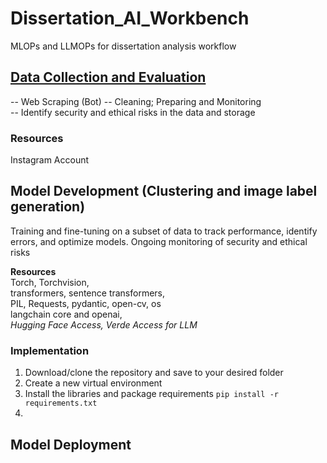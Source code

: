 # Dissertation_AI_Workbench
MLOPs and LLMOPs for dissertation analysis workflow

## [Data Collection and Evaluation](https://github.com/lwdozal/Dissertation_AI_Workbench/tree/main/data_collection)
-- Web Scraping (Bot) 
-- Cleaning; Preparing and Monitoring   
-- Identify security and ethical risks in the data and storage
### Resources
Instagram Account

## Model Development (Clustering and image label generation)
Training and fine-tuning on a subset of data to track performance, identify errors, and optimize models.
Ongoing monitoring of security and ethical risks

**Resources** \
Torch, Torchvision, \
transformers, sentence transformers,  \
PIL, Requests, pydantic, open-cv, os \
langchain core and openai, \
*Hugging Face Access, Verde Access for LLM*

### Implementation

1. Download/clone the repository and save to your desired folder 
2. Create a new virtual environment
3. Install the libraries and package requirements `pip install -r requirements.txt`
4. 


## Model Deployment

